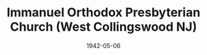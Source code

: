 ---
date: &id001 1942-05-06
end_date: null
location:
  address: 1221 Elm Avenue (at Calvert Avenue)
  city: West Collingswood
  state: NJ
minister:
- end: 1945-01-01
  name: William Strong
  start: 1942-01-01
  type: Pastor
- end: 1954-01-01
  name: Edward Kellogg
  start: 1946-01-01
  type: Pastor
- end: 1960-01-01
  name: Carl Reitsma
  start: 1955-01-01
  type: Pastor
- end: 1965-01-01
  name: George Knight
  start: 1961-01-01
  type: Pastor
- end: 1970-01-01
  name: Allen Curry
  start: 1967-01-01
  type: Pastor
- end: 1982-01-01
  name: Albert Steever
  start: 1970-01-01
  type: Pastor
- end: 1985-01-01
  name: Gordon Miller
  start: 1984-01-01
  type: Pastor
- end: 2004-01-01
  name: Howard Currie
  start: 1988-01-01
  type: Pastor
- end: 2012-01-01
  name: Glen Clary
  start: 2005-01-01
  type: Pastor
- end: null
  name: Neil J. Lodge
  start: 2014-01-01
  type: Pastor
ministers:
- William Strong
- Edward Kellogg
- Carl Reitsma
- George Knight
- Allen Curry
- Albert Steever
- Gordon Miller
- Howard Currie
- Glen Clary
- Neil J. Lodge
name: Immanuel Orthodox Presbyterian Church
names:
- end: null
  name: Immanuel Orthodox Presbyterian Church
  start: 1942-05-06
origination_date: *id001
raw_data: "NEW JERSEY\nWest Collingswood\n\nImmanuel Orthodox Presbyterian Church\
  \  (May 6, 1942\u2013 )\n1221 Elm Avenue (at Calvert Avenue)\nPastors: William Strong,\
  \ 1942\u201345\nEdward Kellogg, 1946\u201354\nCarl Reitsma, 1955\u201360\nGeorge\
  \ Knight, 1961\u201365\nAllen Curry, 1967\u201370\nAlbert Steever, 1970\u201382\n\
  Gordon Miller, 1984\u201385\nHoward Currie, 1988\u20132004\nGlen Clary, 2005\u2013\
  12\nNeil J. Lodge, 2014\u2013"
received_from: null
states:
- NJ
status:
  active: true
  end_date: null
  reason: null
  received_from: null
  withdrawal_to: null
title: Immanuel Orthodox Presbyterian Church (West Collingswood NJ)
year_established:
- 1942

---